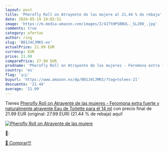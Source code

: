 ```yaml
---
layout: post
title: 'Pherofly Roll on Atrayente de las mujere al 21.44 % de rebaja'
date: 2020-05-19 19:02:51
image: 'https://m.media-amazon.com/images/I/41TtHPSBNUL._SL200_.jpg'
comments: true
category: ofertas
author: ring
slug: 'B01J4CJMKS-es'
actualPrice: 21.99 EUR
currency: EUR
price: 21.99
comparePrice: 27.99 EUR
prodname: 'Pherofly Roll on Atrayente de las mujeres - Feromona extra fuerte y naturalmente atrayente Eau de Toilette para él 14 ml'
country: 'es'
flag: '🇪🇸'
buyurl: 'https://www.amazon.es/dp/B01J4CJMKS/?tag=tolees-21'
descuento: '21.44'
average: '21.99'
---
```


Tienes [Pherofly Roll on Atrayente de las mujeres - Feromona extra fuerte y naturalmente atrayente Eau de Toilette para él 14 ml](https://www.amazon.es/dp/B01J4CJMKS/?tag=tolees-21) con precio final de  21.99 EUR (original: 27.99 EUR) (21.44 %  de rebaja) aqui!

[![Pherofly Roll on Atrayente de las mujere](https://m.media-amazon.com/images/I/41TtHPSBNUL._SL200_.jpg)](https://www.amazon.es/dp/B01J4CJMKS/?tag=tolees-21)

🔎:


[🛒 Comprar!!!](https://www.amazon.es/dp/B01J4CJMKS/?tag=tolees-21)
